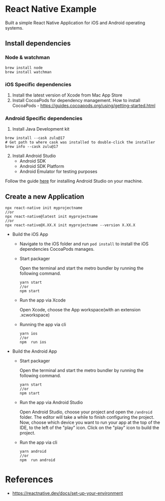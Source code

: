 
# React Native Example

Built a simple React Native Application for iOS and Android operating systems.

## Install dependencies

### Node & watchman 

```
brew install node
brew install watchman
```

### iOS Specific dependencies
 
1. Install the latest version of Xcode from Mac App Store
2. Install CocoaPods for dependency management. How to install CocoaPods - https://guides.cocoapods.org/using/getting-started.html

### Android Specific dependencies 

1. Install Java Development kit
   
```
brew install --cask zulu@17
# Get path to where cask was installed to double-click the installer
brew info --cask zulu@17
```
2. Install Android Studio
   - Android SDK
   - Android SDK Platform
   - Android Emulator for testing purposes

Follow the guide [here](https://developer.android.com/studio/install) for installing Android Studio on your machine. 

## Create a new Application

  ```
  npx react-native init myprojectname
  //or
  npx react-native@latest init myprojectname
  //or
  npx react-native@X.XX.X init myprojectname --version X.XX.X

  ```
- Build the iOS App
  -  Navigate to the iOS folder and run `pod install` to install the iOS dependencies CocoaPods manages.
  -  Start packager
  
     Open the terminal and start the metro bundler by running the following command. 
  
     ```
     yarn start
     //or
     npm start
     ```
  - Run the app via Xcode
    
    Open Xcode, choose the App workspace(with an extension .xcworkspace)

  - Running the app via cli
      
    ```
    yarn ios
    //or
    npm  run ios
    ```

- Build the Android App
  - Start packager
    
     Open the terminal and start the metro bundler by running the following command.
    
     ```
     yarn start
     //or
     npm start
     ```

  - Run the app via Android Studio
    
    Open Android Studio, choose your project and open the `/android` folder. The editor will take a while to finish configuring the project. Now, choose which device you want to run your app at the top of the IDE, to the left of the "play" icon. Click on the "play" icon to build the project. 
      
    
  - Run the app via cli

     ```
    yarn android
    //or
    npm  run android
    ```
    
    

# References

- https://reactnative.dev/docs/set-up-your-environment
